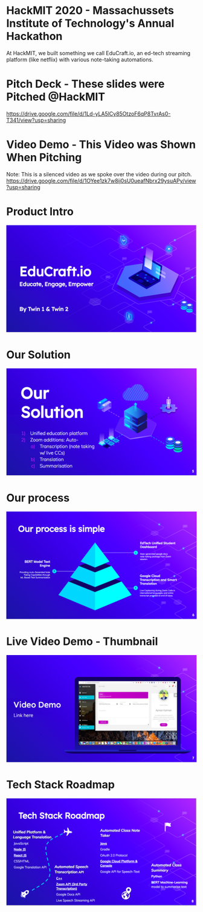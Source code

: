 # HackMIT 2020 - Massachussets Institute of Technology's Annual Hackathon
At HackMIT, we built something we call EduCraft.io, an ed-tech streaming platform (like netflix) with various note-taking automations.


# Pitch Deck - These slides were Pitched @HackMIT
https://drive.google.com/file/d/1Ld-yLA5lCy85OtzoF6qP8TvrAs0-T341/view?usp=sharing

# Video Demo - This Video was Shown When Pitching 
Note: This is a silenced video as we spoke over the video during our pitch.
https://drive.google.com/file/d/1OYee1zk7w8ij0sU0ueafNbrx29ysuAPy/view?usp=sharing

# Product Intro
![](DocsAndAssets/Intro.png)
# Our Solution
![](DocsAndAssets/Solution.png)
# Our process
![](DocsAndAssets/Process.png)
# Live Video Demo - Thumbnail
![](DocsAndAssets/VideoDemoThumbnail.png)
# Tech Stack Roadmap
![](DocsAndAssets/TechStackRoadmap.png)
